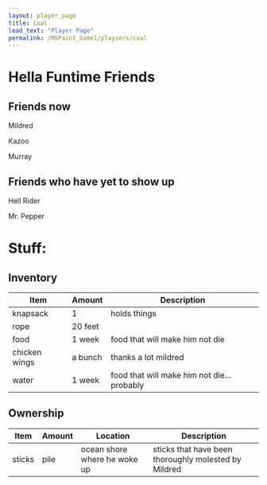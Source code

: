 ```yaml
---
layout: player_page
title: Coal
lead_text: "Player Page" 
permalink: /MSPaint_Game1/playsers/coal
---
```

# Hella Funtime Friends

## Friends now
Mildred

Kazoo

Murray

## Friends who have yet to show up
Hell Rider

Mr. Pepper

# Stuff:

## Inventory

  | Item | Amount |  Description |
  |------|---------|-------------|
  | knapsack | 1 | holds things |
  | rope | 20 feet | |
  | food | 1 week | food that will make him not die |
  | chicken wings | a bunch | thanks a lot mildred |
  | water | 1 week | food that will make him not die... probably |

## Ownership
  
  | Item | Amount |  Location | Description |
  |------|---------|----------|-------------|
  | sticks | pile | ocean shore where he woke up | sticks that have been thoroughly molested by Mildred |
